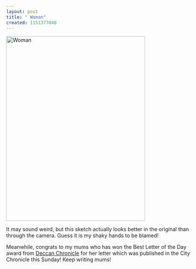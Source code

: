 ```yaml
--- 
layout: post
title: " Woman"
created: 1151377040
---
```

<a href="http://www.flickr.com/photos/nimbupani/175032632/" title="Photo Sharing"><img src="http://static.flickr.com/68/175032632_ac6c6f78a8.jpg" width="375" height="500" alt="Woman" /></a>

It may sound weird, but this sketch actually looks better in the original than through the camera. Guess it is my shaky hands to be blamed! 

Meanwhile, congrats to my mums who has won the Best Letter of the Day award from <a href="http://www.deccan.com/chennaichronicle/home/index.asp">Deccan Chronicle</a> for her letter which was published in the City Chronicle this Sunday! Keep writing mums!
